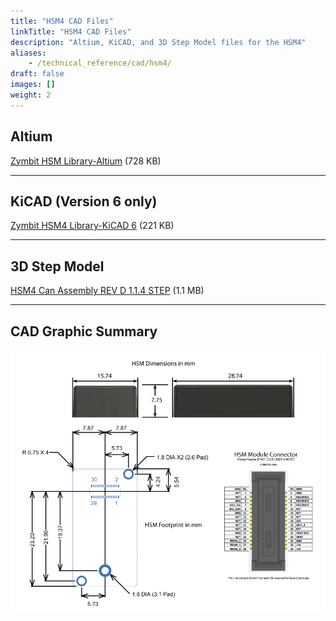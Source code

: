 ```yaml
---
title: "HSM4 CAD Files"
linkTitle: "HSM4 CAD Files"
description: "Altium, KiCAD, and 3D Step Model files for the HSM4"
aliases:
    - /technical_reference/cad/hsm4/
draft: false
images: []
weight: 2
---
```


## Altium

[Zymbit HSM Library-Altium](../zymbit-hsm-library-altium.zip) (728 KB)

---

## KiCAD (Version 6 only)

[Zymbit HSM4 Library-KiCAD 6](zymbit-hsm4-library-kicad-6.zip) (221 KB)

---
## 3D Step Model

[HSM4 Can Assembly REV D 1.1.4 STEP](hsm-can-rev-d-1.1.4-hsm4.STEP) (1.1 MB)

---

## CAD Graphic Summary

![cad](../HSM-CAD-Summary-20210920a.png)
